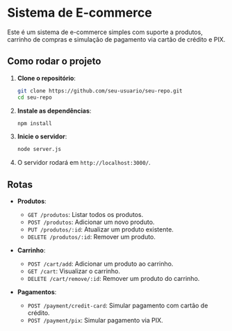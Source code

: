 # Sistema de E-commerce

Este é um sistema de e-commerce simples com suporte a produtos, carrinho de compras e simulação de pagamento via cartão de crédito e PIX.

## Como rodar o projeto

1. **Clone o repositório**:
   ```bash
   git clone https://github.com/seu-usuario/seu-repo.git
   cd seu-repo
   ```

2. **Instale as dependências**:
   ```bash
   npm install
   ```

3. **Inicie o servidor**:
   ```bash
   node server.js
   ```

4. O servidor rodará em `http://localhost:3000/`.

## Rotas

- **Produtos**:
  - `GET /produtos`: Listar todos os produtos.
  - `POST /produtos`: Adicionar um novo produto.
  - `PUT /produtos/:id`: Atualizar um produto existente.
  - `DELETE /produtos/:id`: Remover um produto.

- **Carrinho**:
  - `POST /cart/add`: Adicionar um produto ao carrinho.
  - `GET /cart`: Visualizar o carrinho.
  - `DELETE /cart/remove/:id`: Remover um produto do carrinho.

- **Pagamentos**:
  - `POST /payment/credit-card`: Simular pagamento com cartão de crédito.
  - `POST /payment/pix`: Simular pagamento via PIX.
